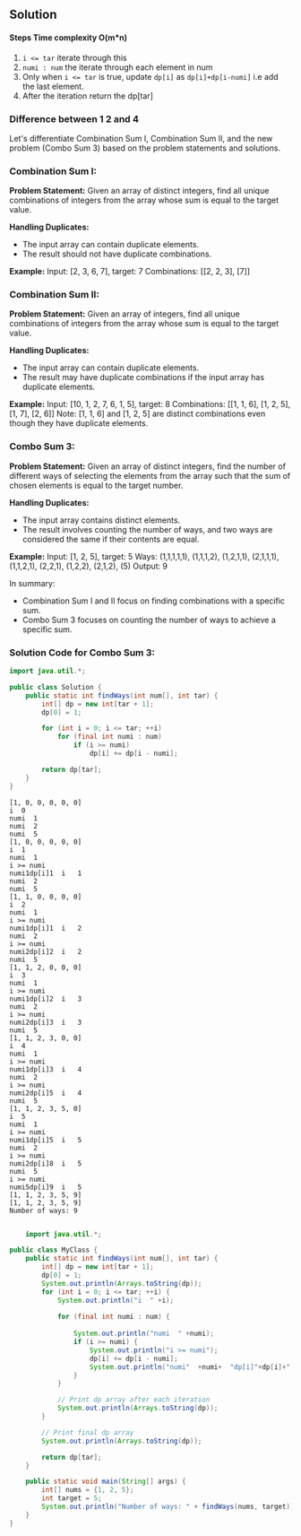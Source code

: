## Solution

#### Steps Time complexity O(m*n)
1. `i <= tar`  iterate through this
2. `numi : num` the iterate through each element in num
3. Only when `i <= tar` is true, update `dp[i]` as `dp[i]+dp[i-numi]` i.e add the last element.
4. After the iteration return the dp[tar]



### Difference between 1 2 and 4 
Let's differentiate Combination Sum I, Combination Sum II, and the new problem (Combo Sum 3) based on the problem statements and solutions.

### Combination Sum I:

**Problem Statement:**
Given an array of distinct integers, find all unique combinations of integers from the array whose sum is equal to the target value.

**Handling Duplicates:**
- The input array can contain duplicate elements.
- The result should not have duplicate combinations.

**Example:**
Input: [2, 3, 6, 7], target: 7
Combinations: [[2, 2, 3], [7]]

### Combination Sum II:

**Problem Statement:**
Given an array of integers, find all unique combinations of integers from the array whose sum is equal to the target value.

**Handling Duplicates:**
- The input array can contain duplicate elements.
- The result may have duplicate combinations if the input array has duplicate elements.

**Example:**
Input: [10, 1, 2, 7, 6, 1, 5], target: 8
Combinations: [[1, 1, 6], [1, 2, 5], [1, 7], [2, 6]]
Note: [1, 1, 6] and [1, 2, 5] are distinct combinations even though they have duplicate elements.

### Combo Sum 3:

**Problem Statement:**
Given an array of distinct integers, find the number of different ways of selecting the elements from the array such that the sum of chosen elements is equal to the target number.

**Handling Duplicates:**
- The input array contains distinct elements.
- The result involves counting the number of ways, and two ways are considered the same if their contents are equal.

**Example:**
Input: [1, 2, 5], target: 5
Ways: (1,1,1,1,1), (1,1,1,2), (1,2,1,1), (2,1,1,1), (1,1,2,1), (2,2,1), (1,2,2), (2,1,2), (5)
Output: 9

In summary:
- Combination Sum I and II focus on finding combinations with a specific sum.
- Combo Sum 3 focuses on counting the number of ways to achieve a specific sum.

### Solution Code for Combo Sum 3:

```java
import java.util.*;

public class Solution {
    public static int findWays(int num[], int tar) {
        int[] dp = new int[tar + 1];
        dp[0] = 1;

        for (int i = 0; i <= tar; ++i)
            for (final int numi : num)
                if (i >= numi)
                    dp[i] += dp[i - numi];

        return dp[tar];
    }
}
```

```
[1, 0, 0, 0, 0, 0]
i  0
numi  1
numi  2
numi  5
[1, 0, 0, 0, 0, 0]
i  1
numi  1
i >= numi
numi1dp[i]1  i   1
numi  2
numi  5
[1, 1, 0, 0, 0, 0]
i  2
numi  1
i >= numi
numi1dp[i]1  i   2
numi  2
i >= numi
numi2dp[i]2  i   2
numi  5
[1, 1, 2, 0, 0, 0]
i  3
numi  1
i >= numi
numi1dp[i]2  i   3
numi  2
i >= numi
numi2dp[i]3  i   3
numi  5
[1, 1, 2, 3, 0, 0]
i  4
numi  1
i >= numi
numi1dp[i]3  i   4
numi  2
i >= numi
numi2dp[i]5  i   4
numi  5
[1, 1, 2, 3, 5, 0]
i  5
numi  1
i >= numi
numi1dp[i]5  i   5
numi  2
i >= numi
numi2dp[i]8  i   5
numi  5
i >= numi
numi5dp[i]9  i   5
[1, 1, 2, 3, 5, 9]
[1, 1, 2, 3, 5, 9]
Number of ways: 9


```


``` java
    import java.util.*;

public class MyClass {
    public static int findWays(int num[], int tar) {
        int[] dp = new int[tar + 1];
        dp[0] = 1;
        System.out.println(Arrays.toString(dp));
        for (int i = 0; i <= tar; ++i) {
            System.out.println("i  " +i);
            
            for (final int numi : num) {
                
                System.out.println("numi  " +numi);
                if (i >= numi) {
                    System.out.println("i >= numi");
                    dp[i] += dp[i - numi];
                    System.out.println("numi"  +numi+  "dp[i]"+dp[i]+"  i   "+i);
                }
            }

            // Print dp array after each iteration
            System.out.println(Arrays.toString(dp));
        }

        // Print final dp array
        System.out.println(Arrays.toString(dp));

        return dp[tar];
    }

    public static void main(String[] args) {
        int[] nums = {1, 2, 5};
        int target = 5;
        System.out.println("Number of ways: " + findWays(nums, target));
    }
}


```
